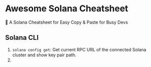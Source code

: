 # Awesome Solana Cheatsheet
🌟 A Solana Cheatsheet for Easy Copy & Paste for Busy Devs

## Solana CLI
1. `solana config get`: Get current RPC URL of the connected Solana cluster and show key pair path. 
2. 

